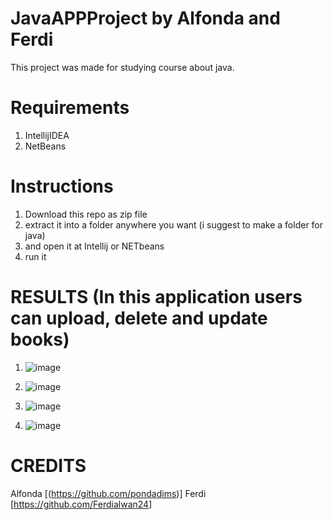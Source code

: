 # JavaAPPProject by Alfonda and Ferdi
This project was made for studying course about java.

# Requirements
1. IntellijIDEA
2. NetBeans

# Instructions
1. Download this repo as zip file
2. extract it into a folder anywhere you want (i suggest to make a folder for java)
3. and open it at Intellij or NETbeans
4. run it 
   
# RESULTS (In this application users can upload, delete and update  books)
1. ![image](https://github.com/pondadims/JavaAPPProject/assets/156737323/aad3627c-9a12-446d-8ac8-3291b2f33597)
   
2. ![image](https://github.com/pondadims/JavaAPPProject/assets/156737323/fa90586e-908c-4779-94c5-47aca4c4d2fe)
   
3. ![image](https://github.com/pondadims/JavaAPPProject/assets/156737323/53046dd9-25c2-4e5a-a0ae-5ed408a72168)
   
4. ![image](https://github.com/pondadims/JavaAPPProject/assets/156737323/a02b62a5-1fa7-460d-8b21-44f5555438fc)

# CREDITS
Alfonda [(https://github.com/pondadims)]
Ferdi   [https://github.com/Ferdialwan24]
